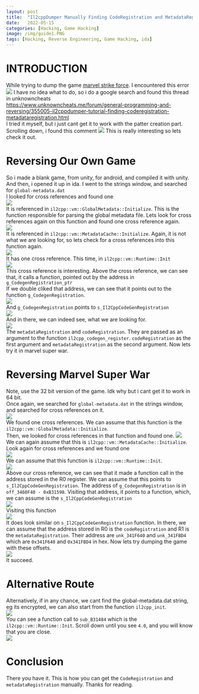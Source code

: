 ```yaml
---
layout:	post
title:	"Il2cppDumper Manually Finding CodeRegistration and MetadataRegistration"
date:	2022-05-15
categories: [Hacking, Game Hacking]
image: /img/guide1.PNG
tags: [Hacking, Reverse Engineering, Game Hacking, ida]
---
```



# INTRODUCTION
While trying to dump the game [marvel strike force](https://play.google.com/store/apps/details?id=com.foxnextgames.m3&hl=en&gl=US). I encountered this error     
![](/img/ida1.PNG)
I have no idea what to do, so i do a google search and found this thread in unknowncheats    
<https://www.unknowncheats.me/forum/general-programming-and-reversing/355005-il2cppdumper-tutorial-finding-coderegistration-metadataregistration.html>    
I tried it myself, but i just cant get it to work with the patter creation part. Scrolling down, i found this comment
![](/img/ida2.PNG)
This is really interesting so lets check it out.

# Reversing Our Own Game
So i made a blank game, from unity, for android, and compiled it with unity. And then, i opened it up in ida. I went to the strings window, and searched for `global-metadata.dat`    
I looked for cross references and found one       
![](/img/ida3.PNG)      
It is referenced in `il2cpp::vm::GlobalMetadata::Initialize`. This is the function responsible for parsing the global metadata file. Lets look for cross references again on this function and found one cross reference again.          
![](/img/ida4.PNG)     
It is referenced in `il2cpp::vm::MetadataCache::Initialize`. Again, it is not what we are looking for, so lets check for a cross references into this function again.      
![](/img/ida5.PNG)       
It has one cross reference. This time, in `il2cpp::vm::Runtime::Init`      
![](/img/ida6.PNG)       
This cross reference is interesting. Above the cross reference, we can see that, it calls a function, pointed out by the address in `g_CodegenRegistration_ptr`    
If we double cliked that address, we can see that it points out to the function `g_CodegenRegistration`.      
![](/img/ida7.PNG)       
And `g_CodegenRegistration` points to `s_Il2CppCodeGenRegistration`      
![](/img/ida8.PNG)       
And in there, we can indeed see, what we are looking for.      
![](/img/ida9.PNG)       
The `metadataRegistration` and `codeRegistration`. They are passed as an argument to the function `il2cpp_codegen_register`. `codeRegistration` as the first argument and `metadataRegistration` as the second argument. Now lets try it in marvel super war.   

# Reversing Marvel Super War
Note, use the 32 bit version of the game. Idk why but i cant get it to work in 64 bit.       
Once again, we searched for `global-metadata.dat` in the strings window, and searched for cross references on it.      
![](/img/ida10.PNG)       
We found one cross references. We can assume that this function is the `il2cpp::vm::GlobalMetadata::Initialize`.        
Then, we looked for cross references in that function and found one. 
![](/img/ida11.PNG)      
We can again assume that this is `il2cpp::vm::MetadataCache::Initialize`.
Look again for cross references and we found one      
![](/img/ida12.PNG)      
We can assume that this function is `il2cpp::vm::Runtime::Init`.       
![](/img/ida13.PNG)         
Above our cross reference, we can see that it made a function call in the address stored in the R0 register. We can assume that this points to `s_Il2CppCodeGenRegistration`. The address of `g_CodegenRegistration` is in `off_3460F40 - 0xB31598`. Visiting that address, it points to a function, which, we can assume is the `s_Il2CppCodeGenRegistration`       
![](/img/ida14.PNG)      
Visiting this function         
![](/img/ida15.PNG)       
It does look similar on `s_Il2CppCodeGenRegistration` function. In there, we can assume that the address stored in R0 is the  `codeRegistration` and R1 is the `metadataRegistration`. Their address are `unk_341F640` and `unk_341FBD4` which are `0x341F640` and `0x341FBD4` in hex. Now lets try dumping the game with these offsets.       
![](/img/ida16.PNG)      
It succeed.      

# Alternative Route
Alternatively, if in any chance, we cant find the global-metadata.dat string, eg its  encrypted, we can also start from the function `il2cpp_init`.      
![](/img/ida17.PNG)       
You can see a function call to `sub_B31484` which is the `il2cpp::vm::Runtime::Init`. Scroll down until you see `4.0`, and you will know that you are close.     
![](/img/ida18.PNG)      

# Conclusion
There you have it. This is how you can get the `CodeRegistration` and `metadataRegistration` manually. Thanks for reading.      